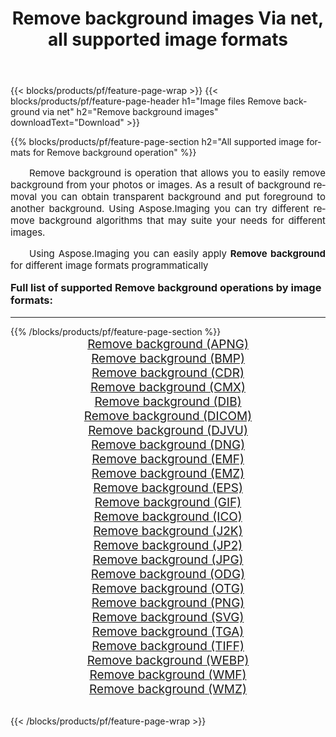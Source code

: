 ﻿---
title: Remove background images Via net, all supported image formats 
weight: 3920
url: /net/remove-background/ 
lang: en
langdirlevel: 2
locales: zh-hans,ja,it,ru,de,es,fr,nl,id,lt,pl,pt,vi,tr,ko,zh-hant,ar,hi,th,sv,cs,uk,he
description: Using Aspose.Imaging you can easily Remove background images Via net
---

{{< blocks/products/pf/feature-page-wrap >}}
{{< blocks/products/pf/feature-page-header h1="Image files Remove background via net" h2="Remove background images" downloadText="Download" >}}


{{% blocks/products/pf/feature-page-section  h2="All supported image formats for Remove background operation" %}}
<p align="justify" style="text-indent:2em;font-size:15px;">
Remove background is operation that allows you to easily remove background from your photos or images. As a result of background removal you can obtain transparent background and put foreground to another background. Using Aspose.Imaging you can try different remove background algorithms that may suite your needs for different images.
</p>
<p align="justify" style="text-indent:2em;font-size:15px;">
Using Aspose.Imaging you can easily apply <b>Remove background</b> for different image formats programmatically
</p>
<h3 style="margin-top:16px;">
Full list of supported Remove background operations by image formats:
</h3>
<hr/>
{{% /blocks/products/pf/feature-page-section %}}
<div class="container-fluid productfamilypage bg-gray">
    <div class="convertypes bg-gray agp-content section">
        <div class="container">
		<div class="row other-converters" style="gap: 10px;font-size: 19px;text-align:center;">
		    <div class='col-md-3 other-converter remove-lp remove-rp'><a href="/imaging/net/remove-background/apng/" style="padding:15px;">Remove background (APNG)</a></div><div class='col-md-3 other-converter remove-lp remove-rp'><a href="/imaging/net/remove-background/bmp/" style="padding:15px;">Remove background (BMP)</a></div><div class='col-md-3 other-converter remove-lp remove-rp'><a href="/imaging/net/remove-background/cdr/" style="padding:15px;">Remove background (CDR)</a></div><div class='col-md-3 other-converter remove-lp remove-rp'><a href="/imaging/net/remove-background/cmx/" style="padding:15px;">Remove background (CMX)</a></div><div class='col-md-3 other-converter remove-lp remove-rp'><a href="/imaging/net/remove-background/dib/" style="padding:15px;">Remove background (DIB)</a></div><div class='col-md-3 other-converter remove-lp remove-rp'><a href="/imaging/net/remove-background/dicom/" style="padding:15px;">Remove background (DICOM)</a></div><div class='col-md-3 other-converter remove-lp remove-rp'><a href="/imaging/net/remove-background/djvu/" style="padding:15px;">Remove background (DJVU)</a></div><div class='col-md-3 other-converter remove-lp remove-rp'><a href="/imaging/net/remove-background/dng/" style="padding:15px;">Remove background (DNG)</a></div><div class='col-md-3 other-converter remove-lp remove-rp'><a href="/imaging/net/remove-background/emf/" style="padding:15px;">Remove background (EMF)</a></div><div class='col-md-3 other-converter remove-lp remove-rp'><a href="/imaging/net/remove-background/emz/" style="padding:15px;">Remove background (EMZ)</a></div><div class='col-md-3 other-converter remove-lp remove-rp'><a href="/imaging/net/remove-background/eps/" style="padding:15px;">Remove background (EPS)</a></div><div class='col-md-3 other-converter remove-lp remove-rp'><a href="/imaging/net/remove-background/gif/" style="padding:15px;">Remove background (GIF)</a></div><div class='col-md-3 other-converter remove-lp remove-rp'><a href="/imaging/net/remove-background/ico/" style="padding:15px;">Remove background (ICO)</a></div><div class='col-md-3 other-converter remove-lp remove-rp'><a href="/imaging/net/remove-background/j2k/" style="padding:15px;">Remove background (J2K)</a></div><div class='col-md-3 other-converter remove-lp remove-rp'><a href="/imaging/net/remove-background/jp2/" style="padding:15px;">Remove background (JP2)</a></div><div class='col-md-3 other-converter remove-lp remove-rp'><a href="/imaging/net/remove-background/jpg/" style="padding:15px;">Remove background (JPG)</a></div><div class='col-md-3 other-converter remove-lp remove-rp'><a href="/imaging/net/remove-background/odg/" style="padding:15px;">Remove background (ODG)</a></div><div class='col-md-3 other-converter remove-lp remove-rp'><a href="/imaging/net/remove-background/otg/" style="padding:15px;">Remove background (OTG)</a></div><div class='col-md-3 other-converter remove-lp remove-rp'><a href="/imaging/net/remove-background/png/" style="padding:15px;">Remove background (PNG)</a></div><div class='col-md-3 other-converter remove-lp remove-rp'><a href="/imaging/net/remove-background/svg/" style="padding:15px;">Remove background (SVG)</a></div><div class='col-md-3 other-converter remove-lp remove-rp'><a href="/imaging/net/remove-background/tga/" style="padding:15px;">Remove background (TGA)</a></div><div class='col-md-3 other-converter remove-lp remove-rp'><a href="/imaging/net/remove-background/tiff/" style="padding:15px;">Remove background (TIFF)</a></div><div class='col-md-3 other-converter remove-lp remove-rp'><a href="/imaging/net/remove-background/webp/" style="padding:15px;">Remove background (WEBP)</a></div><div class='col-md-3 other-converter remove-lp remove-rp'><a href="/imaging/net/remove-background/wmf/" style="padding:15px;">Remove background (WMF)</a></div><div class='col-md-3 other-converter remove-lp remove-rp'><a href="/imaging/net/remove-background/wmz/" style="padding:15px;">Remove background (WMZ)</a></div>
                </div>
        </div>
    </div>
</div>
<br/>

{{< /blocks/products/pf/feature-page-wrap >}}
